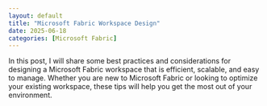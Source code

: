 ```yaml
---
layout: default
title: "Microsoft Fabric Workspace Design"
date: 2025-06-18
categories: [Microsoft Fabric]
---
```

In this post, I will share some best practices and considerations for designing a Microsoft Fabric workspace that is efficient, scalable, and easy to manage. Whether you are new to Microsoft Fabric or looking to optimize your existing workspace, these tips will help you get the most out of your environment.
